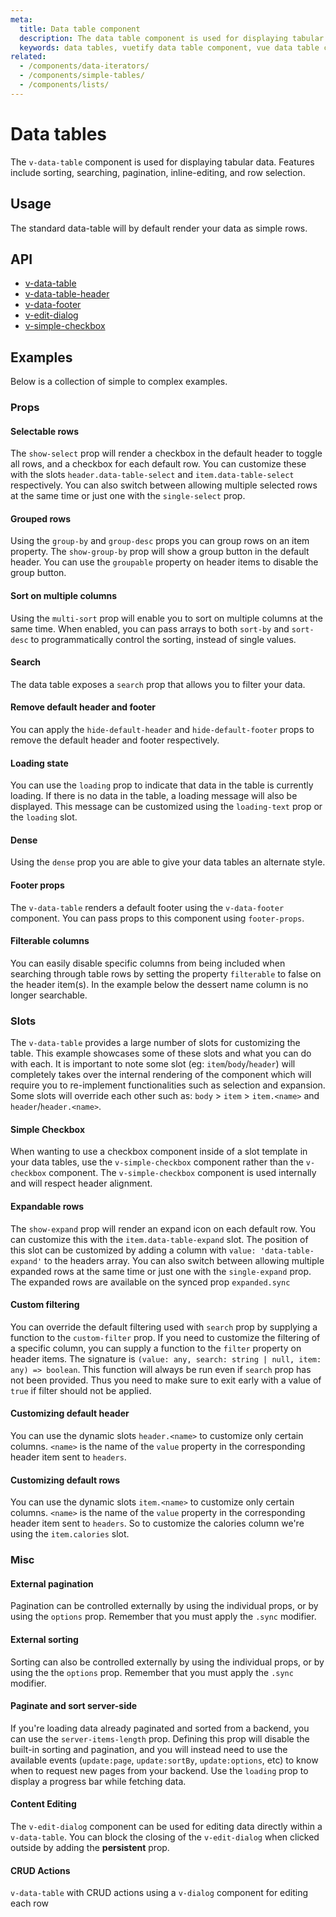 ```yaml
---
meta:
  title: Data table component
  description: The data table component is used for displaying tabular data in a way that is easy for users to scan. It includes sorting, searching, pagination and selection.
  keywords: data tables, vuetify data table component, vue data table component
related:
  - /components/data-iterators/
  - /components/simple-tables/
  - /components/lists/
---
```


# Data tables

The `v-data-table` component is used for displaying tabular data. Features include sorting, searching, pagination, inline-editing, and row selection.

<entry-ad />

## Usage

The standard data-table will by default render your data as simple rows.

<usage name="v-data-tables" />

## API
- [v-data-table](../../api/v-data-table)
- [v-data-table-header](../../api/v-data-table-header)
- [v-data-footer](../../api/v-data-footer)
- [v-edit-dialog](../../api/v-edit-dialog)
- [v-simple-checkbox](../../api/v-simple-checkbox)

## Examples

Below is a collection of simple to complex examples.

### Props

#### Selectable rows

The `show-select` prop will render a checkbox in the default header to toggle all rows, and a checkbox for each default row. You can customize these with the slots `header.data-table-select` and `item.data-table-select` respectively. You can also switch between allowing multiple selected rows at the same time or just one with the `single-select` prop.

<example file="v-data-tables/prop-select" />

#### Grouped rows

Using the `group-by` and `group-desc` props you can group rows on an item property. The `show-group-by` prop will show a group button in the default header. You can use the `groupable` property on header items to disable the group button.

<example file="v-data-tables/prop-group" />

#### Sort on multiple columns

Using the `multi-sort` prop will enable you to sort on multiple columns at the same time. When enabled, you can pass arrays to both `sort-by` and `sort-desc` to programmatically control the sorting, instead of single values.

<example file="v-data-tables/prop-multi-sort" />

#### Search

The data table exposes a `search` prop that allows you to filter your data.

<example file="v-data-tables/prop-search" />

#### Remove default header and footer

You can apply the `hide-default-header` and `hide-default-footer` props to remove the default header and footer respectively.

<example file="v-data-tables/prop-headerless" />

#### Loading state

You can use the `loading` prop to indicate that data in the table is currently loading. If there is no data in the table, a loading message will also be displayed. This message can be customized using the `loading-text` prop or the `loading` slot.

<example file="v-data-tables/prop-loading" />

#### Dense

Using the `dense` prop you are able to give your data tables an alternate style.

<example file="v-data-tables/prop-dense" />

#### Footer props

The `v-data-table` renders a default footer using the `v-data-footer` component. You can pass props to this component using `footer-props`.

<example file="v-data-tables/prop-footer-props" />

#### Filterable columns

You can easily disable specific columns from being included when searching through table rows by setting the property `filterable` to false on the header item(s). In the example below the dessert name column is no longer searchable.

<example file="v-data-tables/prop-filterable-columns" />

### Slots

The `v-data-table` provides a large number of slots for customizing the table. This example showcases some of these slots and what you can do with each. It is important to note some slot (eg: `item`/`body`/`header`) will completely takes over the internal rendering of the component which will require you to re-implement functionalities such as selection and expansion. Some slots will override each other such as: `body` > `item` > `item.<name>` and `header`/`header.<name>`.

<example file="v-data-tables/slot-main" />

#### Simple Checkbox

When wanting to use a checkbox component inside of a slot template in your data tables, use the `v-simple-checkbox` component rather than the `v-checkbox` component. The `v-simple-checkbox` component is used internally and will respect header alignment.

<example file="v-data-tables/slot-simple-checkbox" />

#### Expandable rows

The `show-expand` prop will render an expand icon on each default row. You can customize this with the `item.data-table-expand` slot. The position of this slot can be customized by adding a column with `value: 'data-table-expand'` to the headers array. You can also switch between allowing multiple expanded rows at the same time or just one with the `single-expand` prop. The expanded rows are available on the synced prop `expanded.sync`

<example file="v-data-tables/slot-expand" />

#### Custom filtering

You can override the default filtering used with `search` prop by supplying a function to the `custom-filter` prop. If you need to customize the filtering of a specific column, you can supply a function to the `filter` property on header items. The signature is `(value: any, search: string | null, item: any) => boolean`. This function will always be run even if `search` prop has not been provided. Thus you need to make sure to exit early with a value of `true` if filter should not be applied.

<example file="v-data-tables/slot-custom-filter" />

#### Customizing default header

You can use the dynamic slots `header.<name>` to customize only certain columns. `<name>` is the name of the `value` property in the corresponding header item sent to `headers`.

<example file="v-data-tables/slot-customize-header" />

#### Customizing default rows

You can use the dynamic slots `item.<name>` to customize only certain columns. `<name>` is the name of the `value` property in the corresponding header item sent to `headers`. So to customize the calories column we're using the `item.calories` slot.

<example file="v-data-tables/slot-customize-rows" />

### Misc

#### External pagination

Pagination can be controlled externally by using the individual props, or by using the `options` prop. Remember that you must apply the `.sync` modifier.

<example file="v-data-tables/misc-paginate" />

#### External sorting

Sorting can also be controlled externally by using the individual props, or by using the the `options` prop. Remember that you must apply the `.sync` modifier.

<example file="v-data-tables/misc-sort" />

#### Paginate and sort server-side

If you're loading data already paginated and sorted from a backend, you can use the `server-items-length` prop. Defining this prop will disable the built-in sorting and pagination, and you will instead need to use the available events (`update:page`, `update:sortBy`, `update:options`, etc) to know when to request new pages from your backend. Use the `loading` prop to display a progress bar while fetching data.

<example file="v-data-tables/misc-server" />

#### Content Editing

The `v-edit-dialog` component can be used for editing data directly within a `v-data-table`. You can block the closing of the `v-edit-dialog` when clicked outside by adding the **persistent** prop.

<example file="v-data-tables/misc-edit-dialog" />

#### CRUD Actions

`v-data-table` with CRUD actions using a `v-dialog` component for editing each row

<example file="v-data-tables/misc-crud" />

<backmatter />
